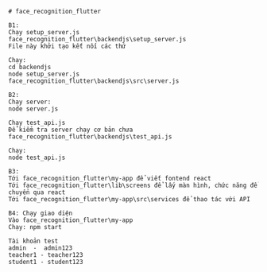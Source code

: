     # face_recognition_flutter

    B1:
    Chạy setup_server.js 
    face_recognition_flutter\backendjs\setup_server.js
    File này khởi tạo kết nối các thứ

    Chạy: 
    cd backendjs
    node setup_server.js 
    face_recognition_flutter\backendjs\src\server.js                                   

    B2: 
    Chạy server:
    node server.js 

    Chạy test_api.js
    Để kiểm tra server chạy cơ bản chưa
    face_recognition_flutter\backendjs\test_api.js

    Chạy:
    node test_api.js

    B3:
    Tới face_recognition_flutter\my-app để viết fontend react 
    Tới face_recognition_flutter\lib\screens để lấy màn hình, chức năng để chuyển qua react
    Tới face_recognition_flutter\my-app\src\services để thao tác với API 

    B4: Chạy giao diện
    Vào face_recognition_flutter\my-app 
    Chạy: npm start

    Tài khoản test
    admin  -  admin123
    teacher1 - teacher123
    student1 - student123




